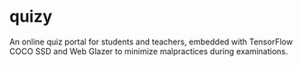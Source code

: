 # quizy
An online quiz portal for students and teachers, embedded with TensorFlow COCO SSD and Web Glazer to minimize malpractices during examinations.
